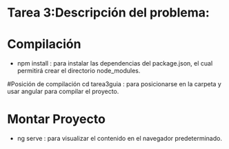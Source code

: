 # Tarea 3:Descripción del problema:

# Compilación
- npm install : para instalar las dependencias del package.json, el cual permitirá crear el directorio node_modules.

#Posición de compilación
cd tarea3guia : para posicionarse en la carpeta y usar angular para compilar el proyecto.

# Montar Proyecto
- ng serve : para visualizar el contenido en el navegador predeterminado.


